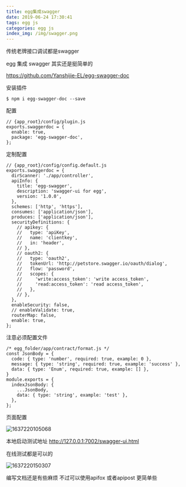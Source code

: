 ```yaml
---
title: egg集成swagger
date: 2019-06-24 17:30:41
tags: egg js
categories: egg js
index_img: /img/swagger.png
---
```

传统老牌接口调试都是swagger 

egg 集成 swagger  其实还是挺简单的

https://github.com/Yanshijie-EL/egg-swagger-doc

安装插件

```
$ npm i egg-swagger-doc --save
```

配置

```
// {app_root}/config/plugin.js
exports.swaggerdoc = {
  enable: true,
  package: 'egg-swagger-doc',
};
```

定制配置

```
// {app_root}/config/config.default.js
exports.swaggerdoc = {
  dirScanner: './app/controller',
  apiInfo: {
    title: 'egg-swagger',
    description: 'swagger-ui for egg',
    version: '1.0.0',
  },
  schemes: ['http', 'https'],
  consumes: ['application/json'],
  produces: ['application/json'],
  securityDefinitions: {
    // apikey: {
    //   type: 'apiKey',
    //   name: 'clientkey',
    //   in: 'header',
    // },
    // oauth2: {
    //   type: 'oauth2',
    //   tokenUrl: 'http://petstore.swagger.io/oauth/dialog',
    //   flow: 'password',
    //   scopes: {
    //     'write:access_token': 'write access_token',
    //     'read:access_token': 'read access_token',
    //   },
    // },
  },
  enableSecurity: false,
  // enableValidate: true,
  routerMap: false,
  enable: true,
};

```

注意必须配置文件

```
/* egg_folder/app/contract/format.js */
const JsonBody = {
  code: { type: 'number', required: true, example: 0 },
  message: { type: 'string', required: true, example: 'success' },
  data: { type: 'Enum', required: true, example: [] },
}
module.exports = {
  indexJsonBody: {
    ...JsonBody,
    data: { type: 'string', example: 'test' },
  },
};
```

页面配置

![1637220105068](1637220105068.png)

本地启动测试地址 http://127.0.0.1:7002/swagger-ui.html

在线测试都是可以的 

![1637220150307](1637220150307.png)

编写文档还是有些麻烦  不过可以使用apifox 或者apipost 更简单些 